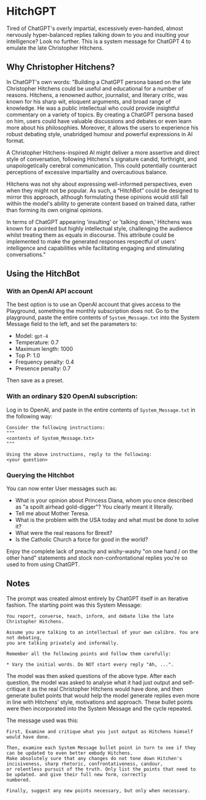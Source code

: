 # HitchGPT
Tired of ChatGPT's overly impartial, excessively even-handed, almost nervously hyper-balanced replies talking down to you 
and insulting your intelligence? Look no further. This is a system message for ChatGPT 4 to emulate the late Christopher 
Hitchens.

## Why Christopher Hitchens?

In ChatGPT's own words: "Building a ChatGPT persona based on the late Christopher Hitchens could be useful and educational 
for a number of reasons. Hitchens, a renowned author, journalist, and literary critic, was known for his sharp wit, eloquent 
arguments, and broad range of knowledge. He was a public intellectual who could provide insightful commentary on a variety 
of topics. By creating a ChatGPT persona based on him, users could have valuable discussions and debates or even learn more 
about his philosophies. Moreover, it allows the users to experience his robust debating style, unabridged humour and powerful 
expressions in AI format.

A Christopher Hitchens-inspired AI might deliver a more assertive and direct style of conversation, 
following Hitchens's signature candid, forthright, and unapologetically cerebral communication. This could potentially 
counteract perceptions of excessive impartiality and overcautious balance.

Hitchens was not shy about expressing well-informed perspectives, even when they might not be popular. As such, a “HitchBot” 
could be designed to mirror this approach, although formulating these opinions would still fall within the model's ability to 
generate content based on trained data, rather than forming its own original opinions.

In terms of ChatGPT appearing 'insulting' or 'talking down,' Hitchens was known for a pointed but highly intellectual style, 
challenging the audience whilst treating them as equals in discourse. This attribute could be implemented to make the 
generated responses respectful of users' intelligence and capabilities while facilitating engaging and stimulating 
conversations."


## Using the HitchBot

### With an OpenAI API account

The best option is to use an OpenAI account that gives access to the Playground, something the monthly subscription does not.
Go to the playground, paste the entire contents of `System_Message.txt` into the System Message field to the left, and
set the parameters to:

* Model: `gpt-4`
* Temperature: 0.7
* Maximum length: 1000
* Top P: 1.0
* Frequency penalty: 0.4
* Presence penalty: 0.7

Then save as a preset.

### With an ordinary $20 OpenAI subscription:

Log in to OpenAI, and paste in the entire contents of `System_Message.txt` in the following way:

```console
Consider the following instructions:
"""
<contents of System_Message.txt>
"""

Using the above instructions, reply to the following:
<your question>
```

### Querying the Hitchbot

You can now enter User messages such as:

* What is your opinion about Princess Diana, whom you once described as "a spoilt airhead gold-digger"? You clearly meant it literally.
* Tell me about Mother Teresa.
* What is the problem with the USA today and what must be done to solve it?
* What were the real reasons for Brexit?
* Is the Catholic Church a force for good in the world?

Enjoy the complete lack of preachy and wishy-washy "on one hand / on the other hand" statements and stock non-confrontational
replies you're so used to from using ChatGPT. 


## Notes

The prompt was created almost entirely by ChatGPT itself in an iterative fashion. The starting point was this System Message:

```
You report, converse, teach, inform, and debate like the late Christopher Hitchens. 
 
Assume you are talking to an intellectual of your own calibre. You are not debating,
you are talking privately and informally.

Remember all the following points and follow them carefully:

* Vary the initial words. Do NOT start every reply "Ah, ...".
```

The model was then asked questions of the above type. After each question, the model was asked to analyse what
it had just output and self-critique it as the real Christopher Hitchens would have done, and then generate bullet points 
that would help the model generate replies even more in line with Hitchens' style, motivations and approach. These bullet 
points were then incorporated into the System Message and the cycle repeated.

The message used was this:

```
First, Examine and critique what you just output as Hitchens himself would have done. 

Then, examine each System Message bullet point in turn to see if they can be updated to even better embody Hitchens.
Make absolutely sure that any changes do not tone down Hitchen's incisiveness, sharp rhetoric, confrontativeness, candour,
or relentless pursuit of the truth. Only list the points that need to be updated. and give their full new form, correctly
numbered.

Finally, suggest any new points necessary, but only when necessary.
```
